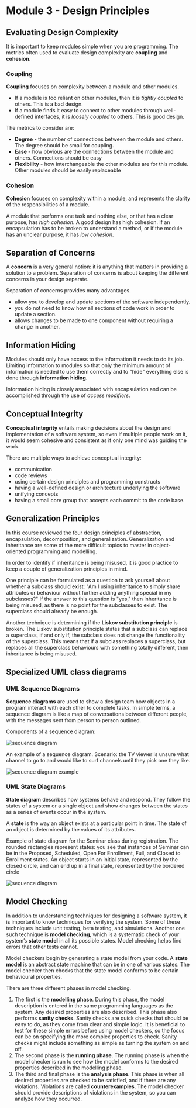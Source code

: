 # Module 3 - Design Principles

## Evaluating Design Complexity

It is important to keep modules simple when you are programming. The metrics often used to evaluate design complexity are **coupling** and **cohesion**.

### Coupling

**Coupling** focuses on complexity between a module and other modules.

* If a module is too reliant on other modules, then it is *tightly coupled* to others. This is a bad design.
* If a module finds it easy to connect to other modules through well-defined interfaces, it is *loosely coupled* to others. This is good design.  

The metrics to consider are:  

* **Degree** - the number of connections between the module and others. The degree should be small for coupling.
* **Ease** - how obvious are the connections between the module and others. Connections should be easy
* **Flexibility** - how interchangeable the other modules are for this module. Other modules should be easily replaceable

### Cohesion

**Cohesion** focuses on complexity within a module, and represents the clarity of the responsibilities of a module.

A module that performs one task and nothing else, or that has a clear purpose, has *high cohesion*. A good design has high cohesion. If an encapsulation has to be broken to understand a method, or if the module has an unclear purpose, it has *low cohesion*.

## Separation of Concerns

A **concern** is a very general notion: it is anything that matters in providing a solution to a problem. Separation of concerns is about keeping the different concerns in your design separate.

Separation of concerns provides many advantages.

* allow you to develop and update sections of the software independently.
* you do not need to know how all sections of code work in order to update a section.
* allows changes to be made to one component without requiring a change in another.

## Information Hiding

Modules should only have access to the information it needs to do its job. Limiting information to modules so that only the minimum amount of information is needed to use them correctly and to "hide" everything else is done through **information hiding**.

Information hiding is closely associated with encapsulation and can be accomplished through the use of *access modifiers*.

## Conceptual Integrity

**Conceptual integrity** entails making decisions about the design and implementation of a software system, so even if multiple people work on it, it would seem cohesive and consistent as if only one mind was guiding the work.

There are multiple ways to achieve conceptual integrity:

* communication
* code reviews
* using certain design principles and programming constructs
* having a well-defined design or architecture underlying the software
* unifying concepts
* having a small core group that accepts each commit to the code base.

## Generalization Principles

In this course reviewed the four design principles of abstraction, encapsulation, decomposition, and generalization. Generalization and inheritance are some of the more difficult topics to master in object-oriented programming and modelling.

In order to identify if inheritance is being misused, it is good practice to keep a couple of generalization principles in mind.  

One principle can be formulated as a question to ask yourself about whether a subclass should exist: "Am I using inheritance to simply share attributes or behaviour without further adding anything special in my subclasses?" If the answer to this question is "yes," then inheritance is being misused, as there is no point for the subclasses to exist. The superclass should already be enough.

Another technique is determining if the **Liskov substitution principle** is broken. The Liskov substitution principle states that a subclass can replace a superclass, if and only if, the subclass does not change the functionality of the superclass. This means that if a subclass replaces a superclass, but replaces all the superclass behaviours with something totally different, then inheritance is being misused.  

## Specialized UML class diagrams

### UML Sequence Diagrams

**Sequence diagrams** are used to show a design team how objects in a program interact with each other to complete tasks. In simple terms, a sequence diagram is like a map of conversations between different people, with the messages sent from person to person outlined.

Components of a sequence diagram:

![sequence diagram](img/SequenceDiagram.PNG)

An example of a sequence diagram. Scenario: the TV viewer is unsure what channel to go to and would like to surf channels until they pick one they like.

![sequence diagram example](img/sequenceDiagramExample.PNG)

### UML State Diagrams

**State diagram** describes how systems behave and respond. They follow the states of a system or a single object and show changes between the states as a series of events occur in the system.

A **state** is the way an object exists at a particular point in time. The state of an object is determined by the values of its attributes.  

Example of state diagram for the Seminar class during registration. The rounded rectangles represent states: you see that instances of Seminar can be in the Proposed, Scheduled, Open For Enrollment, Full, and Closed to Enrollment states. An object starts in an initial state, represented by the closed circle, and can end up in a final state, represented by the bordered circle

![sequence diagram](img/stateMachineSeminarRegistration.jpg)

## Model Checking

In addition to understanding techniques for designing a software system, it is important to know techniques for verifying the system. Some of these techniques include unit testing, beta testing, and simulations. Another one such technique is **model checking**, which is a systematic check of your system’s **state model** in all its possible states. Model checking helps find errors that other tests cannot.

Model checkers begin by generating a state model from your code. A **state model** is an abstract state machine that can be in one of various states. The model checker then checks that the state model conforms to be certain behavioural properties.

There are three different phases in model checking.  

1. The first is the **modelling phase**. During this phase, the model description is entered in the same programming languages as the system. Any desired properties are also described. This phase also performs **sanity checks**. Sanity checks are quick checks that should be easy to do, as they come from clear and simple logic. It is beneficial to test for these simple errors before using model checkers, so the focus can be on specifying the more complex properties to check. Sanity checks might include something as simple as turning the system on and off.  
2. The second phase is the **running phase**. The running phase is when the model checker is run to see how the model conforms to the desired properties described in the modelling phase.  
3. The third and final phase is the **analysis phase**. This phase is when all desired properties are checked to be satisfied, and if there are any violations. Violations are called **counterexamples**. The model checker should provide descriptions of violations in the system, so you can analyze how they occurred.
